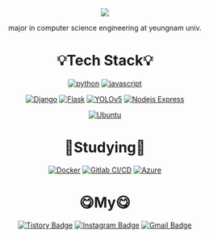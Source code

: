 <div align=center>
<img src="https://capsule-render.vercel.app/api?type=waving&color=2F8D46&height=300&section=header&text=😲jjaegii😲&fontSize=90&fontColor=FFFFFF" />

major in computer science engineering at yeungnam univ.

<h1></h1>
<h1>💡Tech Stack💡</h1>

[![python](https://img.shields.io/badge/python-3776AB?style=for-the-badge&logo=python&logoColor=white)](https://www.python.org/)
[![javascript](https://img.shields.io/badge/javascript-F7DF1E?style=for-the-badge&logo=javascript&logoColor=black)](https://www.javascript.com/)

  <div></div>

[![Django](https://img.shields.io/badge/django-092E20?style=for-the-badge&logo=django&logoColor=white)](https://www.djangoproject.com/)
[![Flask](https://img.shields.io/badge/Flask-000000?style=for-the-badge&logo=flask&logoColor=white)](https://www.djangoproject.com/)
[![YOLOv5](https://img.shields.io/badge/yolov5-00FFFF?style=for-the-badge&logo=yolo&logoColor=black)](https://github.com/ultralytics/yolov5)
[![Nodejs Express](https://img.shields.io/badge/express-000000?style=for-the-badge&logo=express&logoColor=white)](https://expressjs.com/)

  <div></div>

[![Ubuntu](https://img.shields.io/badge/ubuntu-E95420?style=for-the-badge&logo=ubuntu&logoColor=white)](https://ubuntu.com/)

<h1></h1>
  <h1>📖Studying📖</h1>

[![Docker](https://img.shields.io/badge/Docker-2496ED?style=for-the-badge&logo=docker&logoColor=white)](https://www.docker.com/)
[![Gitlab CI/CD](https://img.shields.io/badge/gitlab_ci/cd-FC6D26?style=for-the-badge&logo=gitlab&logoColor=white)](https://about.gitlab.com/)
[![Azure](https://img.shields.io/badge/Azure-0078D4?style=for-the-badge&logo=microsoftazure&logoColor=white)](https://azure.microsoft.com/)
  
<h1></h1>
  <h1>😋My😋</h1>
  
[![Tistory Badge](https://img.shields.io/badge/blog-FFFFFF?style=flat-square&logo=tistory&logoColor=black&link=https://jjaegii.tistory.com/)](https://jjaegii.tistory.com/)
[![Instagram Badge](https://img.shields.io/badge/instagram-E4405F?style=flat-square&logo=instagram&logoColor=white&link=https://www.instagram.com/jjaegii)](https://www.instagram.com/jjaegii)
[![Gmail Badge](https://img.shields.io/badge/Gmail-d14836?style=flat-square&logo=Gmail&logoColor=white&link=mailto:hn06038@gmail.com)](mailto:hn06038@gmail.com)

